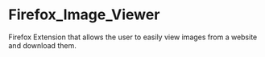# Firefox_Image_Viewer
Firefox Extension that allows the user to easily view images from a website and download them. 

